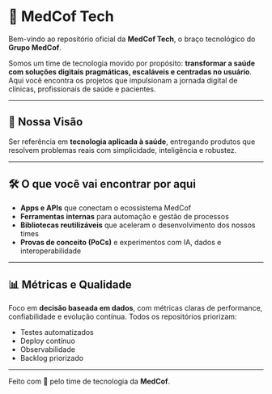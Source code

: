 # 🚀 MedCof Tech

Bem-vindo ao repositório oficial da **MedCof Tech**, o braço tecnológico do **Grupo MedCof**.

Somos um time de tecnologia movido por propósito: **transformar a saúde com soluções digitais pragmáticas, escaláveis e centradas no usuário**. Aqui você encontra os projetos que impulsionam a jornada digital de clínicas, profissionais de saúde e pacientes.

---

## 🧭 Nossa Visão

Ser referência em **tecnologia aplicada à saúde**, entregando produtos que resolvem problemas reais com simplicidade, inteligência e robustez.

---

## 🛠️ O que você vai encontrar por aqui

- **Apps e APIs** que conectam o ecossistema MedCof
- **Ferramentas internas** para automação e gestão de processos
- **Bibliotecas reutilizáveis** que aceleram o desenvolvimento dos nossos times
- **Provas de conceito (PoCs)** e experimentos com IA, dados e interoperabilidade

---

## 📊 Métricas e Qualidade

Foco em **decisão baseada em dados**, com métricas claras de performance, confiabilidade e evolução contínua. Todos os repositórios priorizam:

- Testes automatizados
- Deploy contínuo
- Observabilidade
- Backlog priorizado

---

Feito com 💙 pelo time de tecnologia da **MedCof**.
